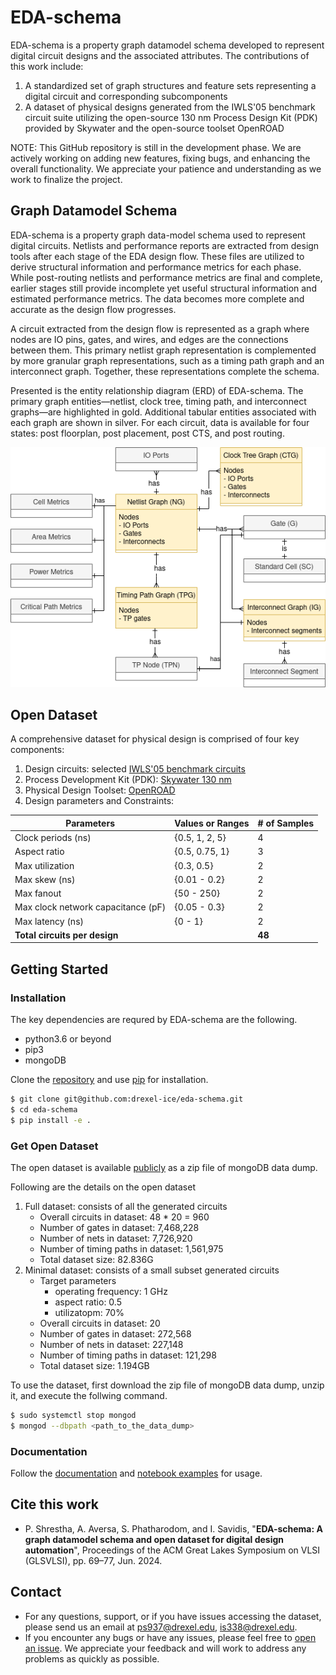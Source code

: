 # EDA-schema

EDA-schema is a property graph datamodel schema developed to represent digital circuit designs and the associated attributes.
The contributions of this work include:
1. A standardized set of graph structures and feature sets representing a digital circuit and corresponding subcomponents
2. A dataset of physical designs generated from the IWLS'05 benchmark circuit suite utilizing the open-source 130 nm Process Design Kit (PDK) provided by Skywater and the open-source toolset OpenROAD

NOTE: This GitHub repository is still in the development phase. We are actively working on adding new features, fixing bugs, and enhancing the overall functionality. We appreciate your patience and understanding as we work to finalize the project.


## Graph Datamodel Schema

EDA-schema is a property graph data-model schema used to represent digital circuits. Netlists and performance reports are extracted from design tools after each stage of the EDA design flow. These files are utilized to derive structural information and performance metrics for each phase. While post-routing netlists and performance metrics are final and complete, earlier stages still provide incomplete yet useful structural information and estimated performance metrics. The data becomes more complete and accurate as the design flow progresses.

A circuit extracted from the design flow is represented as a graph where nodes are IO pins, gates, and wires, and edges are the connections between them. This primary netlist graph representation is complemented by more granular graph representations, such as a timing path graph and an interconnect graph. Together, these representations complete the schema.

Presented is the entity relationship diagram (ERD) of EDA-schema. The primary graph entities—netlist, clock tree, timing path, and interconnect graphs—are highlighted in gold. Additional tabular entities associated with each graph are shown in silver. For each circuit, data is available for four states: post floorplan, post placement, post CTS, and post routing.


![Alt text](docs/images/schema.png)

## Open Dataset
A comprehensive dataset for physical design is comprised of four key components:
1) Design circuits: selected [IWLS'05 benchmark circuits](https://github.com/ieee-ceda-datc/RDF-2020/tree/master/benchmarks/iwls05_opencores)
2) Process Development Kit (PDK): [Skywater 130 nm](https://skywater-pdk.readthedocs.io/en/main/)
3) Physical Design Toolset: [OpenROAD](https://theopenroadproject.org/)
4) Design parameters and Constraints:

| Parameters                         | Values or Ranges  | # of Samples |
|------------------------------------|-------------------|--------------|
| Clock periods (ns)                 | {0.5, 1, 2, 5}    | 4            |
| Aspect ratio                       | {0.5, 0.75, 1}    | 3            |
| Max utilization                    | {0.3, 0.5}        | 2            |
| Max skew (ns)                      | {0.01 - 0.2}      | 2            |
| Max fanout                         | {50 - 250}        | 2            |
| Max clock network capacitance (pF) | {0.05 - 0.3}      | 2            |
| Max latency (ns)                   | {0 - 1}           | 2            |
| **Total circuits per design**      |                   | **48**       |


## Getting Started

### Installation

The key dependencies are requred by EDA-schema are the following.

- python3.6 or beyond
- pip3
- mongoDB

Clone the [repository](https://github.com/drexel-ice/eda-schema) and use [pip](https://pip.pypa.io/en/stable/) for installation.

```bash
$ git clone git@github.com:drexel-ice/eda-schema.git
$ cd eda-schema
$ pip install -e .
```

### Get Open Dataset

The open dataset is available [publicly](https://drexel0.sharepoint.com/:f:/r/sites/ICETeam/Shared%20Documents/Digital%20Design%20Group/ML-AI%20CAD%20project/Datasets/EDA-schema-open-dataset?csf=1&web=1&e=hvFzIV) as a zip file of mongoDB data dump.

Following are the details on the open dataset

1) Full dataset: consists of all the generated circuits
    - Overall circuits in dataset: 48 * 20 = 960​
    - Number of gates in dataset: 7,468,228​
    - Number of nets in dataset: 7,726,920​
    - Number of timing paths in dataset: 1,561,975​
    - Total dataset size: 82.836G​
2) Minimal dataset: consists of a small subset generated circuits
    - Target parameters
        - operating frequency: 1 GHz
        - aspect ratio: 0.5
        - utilizatopm: 70%
    - Overall circuits in dataset: 20
    - Number of gates in dataset: 272,568
    - Number of nets in dataset: 227,148
    - Number of timing paths in dataset: 121,298
    - Total dataset size: 1.194GB

To use the dataset, first download the zip file of mongoDB data dump, unzip it, and execute the follwing command.
```bash
$ sudo systemctl stop mongod
$ mongod --dbpath <path_to_the_data_dump>
```

### Documentation

Follow the [documentation](https://github.com/drexel-ice/EDA-schema/blob/release/docs/DOC__EDA_schema.pdf) and [notebook examples](https://github.com/drexel-ice/EDA-schema/blob/release/notebooks/Getting%20Started%20with%20EDA-Schema.ipynb) for usage.

## Cite this work

- P. Shrestha, A. Aversa, S. Phatharodom, and I. Savidis, "**EDA-schema: A graph datamodel schema and open dataset for digital design automation**", Proceedings of the ACM Great Lakes Symposium on VLSI (GLSVLSI), pp. 69–77, Jun. 2024.

## Contact

- For any questions, support, or if you have issues accessing the dataset, please send us an email at [ps937@drexel.edu](mailto:ps937@drexel.edu), [is338@drexel.edu](mailto:is338@drexel.edu).
- If you encounter any bugs or have any issues, please feel free to [open an issue](https://github.com/drexel-ice/EDA-schema/issues). We appreciate your feedback and will work to address any problems as quickly as possible.
